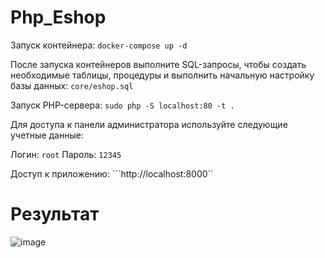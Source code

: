 # Php_Eshop
Запуск контейнера:
`docker-compose up -d`

После запуска контейнеров выполните SQL-запросы, чтобы создать необходимые таблицы, процедуры и выполнить начальную настройку базы данных:
 `core/eshop.sql`

Запуск PHP-сервера:
`sudo php -S localhost:80 -t .`

Для доступа к панели администратора используйте следующие учетные данные:

Логин: `root` 
Пароль: `12345`

Доступ к приложению:
```http://localhost:8000``

# Результат
![image](https://github.com/user-attachments/assets/1698c256-60f6-497b-baa1-df4620f7d599)


